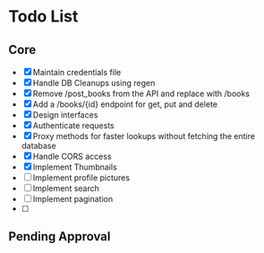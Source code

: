# Todo List

## Core
- [x] Maintain credentials file
- [x] Handle DB Cleanups using regen
- [x] Remove /post_books from the API and replace with /books
- [x] Add a /books/{id} endpoint for get, put and delete
- [x] Design interfaces
- [x] Authenticate requests
- [x] Proxy methods for faster lookups without fetching the entire database
- [x] Handle CORS access
- [x] Implement Thumbnails
- [ ] Implement profile pictures
- [ ] Implement search
- [ ] Implement pagination
- [ ]

## Pending Approval

